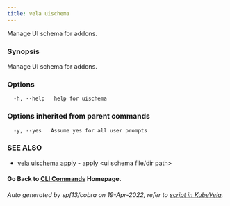 ```yaml
---
title: vela uischema
---
```


Manage UI schema for addons.

### Synopsis

Manage UI schema for addons.

### Options

```
  -h, --help   help for uischema
```

### Options inherited from parent commands

```
  -y, --yes   Assume yes for all user prompts
```

### SEE ALSO


* [vela uischema apply](vela_uischema_apply)	 - apply <ui schema file/dir path>

#### Go Back to [CLI Commands](vela) Homepage.


###### Auto generated by spf13/cobra on 19-Apr-2022, refer to [script in KubeVela](https://github.com/kubevela/kubevela/tree/master/hack/docgen).
